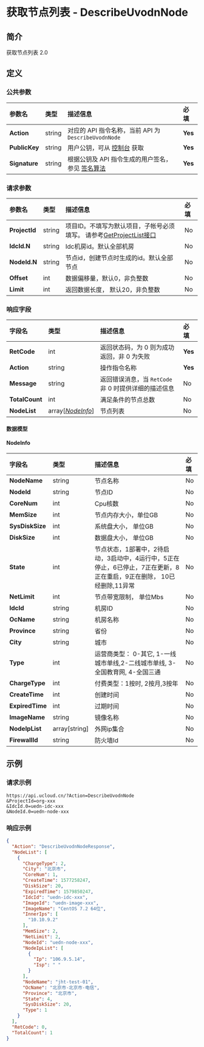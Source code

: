 # 获取节点列表 - DescribeUvodnNode

## 简介

获取节点列表 2.0








## 定义

### 公共参数

| 参数名 | 类型 | 描述信息 | 必填 |
|:---|:---|:---|:---|
| **Action**     | string  | 对应的 API 指令名称，当前 API 为 `DescribeUvodnNode`                        | **Yes** |
| **PublicKey**  | string  | 用户公钥，可从 [控制台](https://console.ucloud.cn/uapi/apikey) 获取                                             | **Yes** |
| **Signature**  | string  | 根据公钥及 API 指令生成的用户签名，参见 [签名算法](api/summary/signature.md)  | **Yes** |

### 请求参数

| 参数名 | 类型 | 描述信息 | 必填 |
|:---|:---|:---|:---|
| **ProjectId** | string | 项目ID。不填写为默认项目，子帐号必须填写。 请参考[GetProjectList接口](api/summary/get_project_list) |No|
| **IdcId.N** | string | Idc机房id。默认全部机房 |No|
| **NodeId.N** | string | 节点id，创建节点时生成的id。默认全部节点 |No|
| **Offset** | int | 数据偏移量，默认0，非负整数 |No|
| **Limit** | int | 返回数据长度， 默认20，非负整数 |No|

### 响应字段

| 字段名 | 类型 | 描述信息 | 必填 |
|:---|:---|:---|:---|
| **RetCode** | int | 返回状态码，为 0 则为成功返回，非 0 为失败 |**Yes**|
| **Action** | string | 操作指令名称 |**Yes**|
| **Message** | string | 返回错误消息，当 `RetCode` 非 0 时提供详细的描述信息 |No|
| **TotalCount** | int | 满足条件的节点总数 |No|
| **NodeList** | array[[*NodeInfo*](#NodeInfo)] | 节点列表 |No|

#### 数据模型


#### NodeInfo

| 字段名 | 类型 | 描述信息 | 必填 |
|:---|:---|:---|:---|
| **NodeName** | string | 节点名称 |No|
| **NodeId** | string | 节点ID |No|
| **CoreNum** | int | Cpu核数 |No|
| **MemSize** | int | 节点内存大小，单位GB |No|
| **SysDiskSize** | int | 系统盘大小， 单位GB |No|
| **DiskSize** | int | 数据盘大小， 单位GB |No|
| **State** | int | 节点状态，1部署中，2待启动，3启动中，4运行中，5正在停止，6已停止，7正在更新，8正在重启，9正在删除， 10已经删除,11异常 |No|
| **NetLimit** | int | 节点带宽限制， 单位Mbs |No|
| **IdcId** | string | 机房ID |No|
| **OcName** | string | 机房名称 |No|
| **Province** | string | 省份 |No|
| **City** | string | 城市 |No|
| **Type** | int | 运营商类型： 0-其它, 1-一线城市单线,2-二线城市单线, 3-全国教育网, 4-全国三通 |No|
| **ChargeType** | int | 付费类型：1按时, 2按月,3按年 |No|
| **CreateTime** | int | 创建时间 |No|
| **ExpiredTime** | int | 过期时间 |No|
| **ImageName** | string | 镜像名称 |No|
| **NodeIpList** | array[string] | 外网ip集合 |No|
| **FirewallId** | string | 防火墙Id |No|

## 示例

### 请求示例
    
```
https://api.ucloud.cn/?Action=DescribeUvodnNode
&ProjectId=org-xxx
&IdcId.0=uedn-idc-xxx
&NodeId.0=uedn-node-xxx
```

### 响应示例
    
```json
{
  "Action": "DescribeUvodnNodeResponse",
  "NodeList": [
    {
      "ChargeType": 2,
      "City": "北京市",
      "CoreNum": 1,
      "CreateTime": 1577258247,
      "DiskSize": 20,
      "ExpiredTime": 1579850247,
      "IdcId": "uedn-idc-xxx",
      "ImageId": "uedn-image-xxx",
      "ImageName": "CentOS 7.2 64位",
      "InnerIps": [
        "10.10.9.2"
      ],
      "MemSize": 2,
      "NetLimit": 2,
      "NodeId": "uedn-node-xxx",
      "NodeIpList": [
        {
          "Ip": "106.9.5.14",
          "Isp": " "
        }
      ],
      "NodeName": "jht-test-01",
      "OcName": "北京市-北京市-电信",
      "Province": "北京市",
      "State": 4,
      "SysDiskSize": 20,
      "Type": 1
    }
  ],
  "RetCode": 0,
  "TotalCount": 1
}
```






